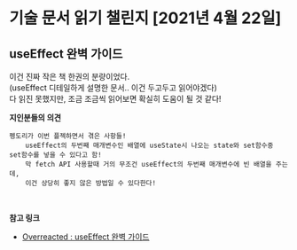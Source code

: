 # 기술 문서 읽기 챌린지 [2021년 4월 22일]

## **useEffect 완벽 가이드**

이건 진짜 작은 책 한권의 분량이었다.  
(useEffect 디테일하게 설명한 문서.. 이건 두고두고 읽어야겠다)  
다 읽진 못했지만, 조금 조금씩 읽어보면 확실히 도움이 될 것 같다!

**지인분들의 의견**

```
펭도리가 이번 플젝하면서 겪은 사항들!
    useEffect의 두번째 매개변수인 배열에 useState시 나오는 state와 set함수중 set함수를 넣을 수 있다고 함!
    막 fetch API 사용할때 거의 무조건 useEffect의 두번째 매개변수에 빈 배열을 주는데,
    이건 상당히 좋지 않은 방법일 수 있다한다!
```

<br/>

**참고 링크**

-   [Overreacted : useEffect 완벽 가이드](https://overreacted.io/ko/a-complete-guide-to-useeffect/)
